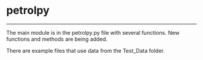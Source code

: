 # petrolpy
---

The main module is in the petrolpy.py file with several functions. New functions and methods are being added.

There are example files that use data from the  Test_Data folder.
